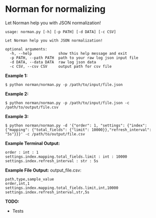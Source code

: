 # Norman for normalizing
Let Norman help you with JSON normalization!

```
usage: norman.py [-h] [-p PATH] [-d DATA] [-c CSV]

Let Norman help you with JSON normalization!

optional arguments:
  -h, --help            show this help message and exit
  -p PATH, --path PATH  path to your raw log json input file
  -d DATA, --data DATA  raw log json data
  -c CSV, --csv CSV     output path for csv file
```


**Example 1:**
```
$ python norman/norman.py -p /path/to/input/file.json
```

**Example 2:**
```
$ python norman/norman.py -p /path/to/input/file.json -c /path/to/output/file.csv
```

**Example 3:**
```
$ python norman/norman.py -d '{"order": 1, "settings": {"index": {"mapping": {"total_fields": {"limit": 10000}},"refresh_interval": "5s"}}}' -c /path/to/output/file.csv
```

**Example Terminal Output:**
```
order : int : 1
settings.index.mapping.total_fields.limit : int : 10000
settings.index.refresh_interval : str : 5s
```

**Example File Output:**
output_file.csv:
```
path,type,sample_value
order,int,1
settings.index.mapping.total_fields.limit,int,10000
settings.index.refresh_interval,str,5s
```

**TODO:**
* Tests